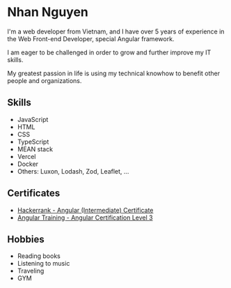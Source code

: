 # Nhan Nguyen
I'm a web developer from Vietnam, and I have over 5 years of experience in the Web Front-end Developer, special Angular framework.

I am eager to be challenged in order to grow and further improve my IT skills.

My greatest passion in life is using my technical knowhow to benefit other people and organizations.

## Skills
- JavaScript
- HTML
- CSS
- TypeScript
- MEAN stack
- Vercel
- Docker
- Others: Luxon, Lodash, Zod, Leaflet, ...

## Certificates
- [Hackerrank - Angular (Intermediate) Certificate](https://www.hackerrank.com/certificates/e957590e6098)
- [Angular Training - Angular Certification Level 3](https://interstate21.com/certificate/?code=3L12N3J)

## Hobbies
- Reading books
- Listening to music
- Traveling
- GYM
